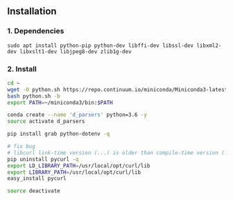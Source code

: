 ## Installation
### 1. Dependencies
`sudo apt install python-pip python-dev libffi-dev libssl-dev libxml2-dev libxslt1-dev libjpeg8-dev zlib1g-dev`

### 2. Install
```bash
cd ~
wget -O python.sh https://repo.continuum.io/miniconda/Miniconda3-latest-Linux-x86_64.sh
bash python.sh -b
export PATH=~/miniconda3/bin:$PATH

conda create --name 'd_parsers' python=3.6 -y
source activate d_parsers

pip install grab python-dotenv -q

# fix bug
# libcurl link-time version (...) is older than compile-time version (...)
pip uninstall pycurl -q
export LD_LIBRARY_PATH=/usr/local/opt/curl/lib
export LIBRARY_PATH=/usr/local/opt/curl/lib
easy_install pycurl

source deactivate
```

